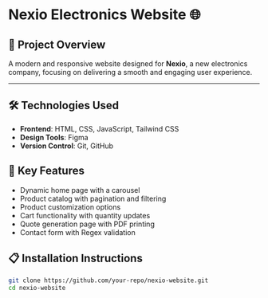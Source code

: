 # Nexio Electronics Website 🌐

## 🚀 Project Overview
A modern and responsive website designed for **Nexio**, a new electronics company, focusing on delivering a smooth and engaging user experience.


---

## 🛠️ Technologies Used
- **Frontend**: HTML, CSS, JavaScript, Tailwind CSS
- **Design Tools**: Figma
- **Version Control**: Git, GitHub

## 📄 Key Features
- Dynamic home page with a carousel
- Product catalog with pagination and filtering
- Product customization options
- Cart functionality with quantity updates
- Quote generation page with PDF printing
- Contact form with Regex validation

## 📋 Installation Instructions
```bash
git clone https://github.com/your-repo/nexio-website.git
cd nexio-website

